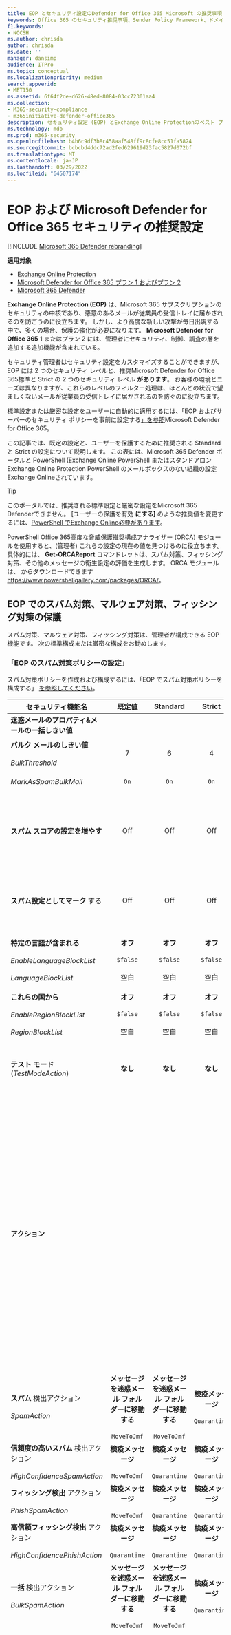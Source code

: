 ```yaml
---
title: EOP とセキュリティ設定のDefender for Office 365 Microsoft の推奨事項
keywords: Office 365 のセキュリティ推奨事項、Sender Policy Framework、ドメイン ベースのメッセージレポートと準拠、DomainKeys Identified Mail、手順、動作方法、セキュリティ ベースライン、EOP のベースライン、Defender for Office 365 のベースライン、Defender for Office 365 のセットアップ、EOP のセットアップ、構成Defender for Office 365、EOP、セキュリティ構成を構成する
f1.keywords:
- NOCSH
ms.author: chrisda
author: chrisda
ms.date: ''
manager: dansimp
audience: ITPro
ms.topic: conceptual
ms.localizationpriority: medium
search.appverid:
- MET150
ms.assetid: 6f64f2de-d626-48ed-8084-03cc72301aa4
ms.collection:
- M365-security-compliance
- m365initiative-defender-office365
description: セキュリティ設定 (EOP) とExchange Online Protectionのベスト プラクティスDefender for Office 365は何ですか? 標準保護に関する現在の推奨事項は何ですか? より厳密にしたい場合は、何を使用する必要がありますか? また、この機能も使用する場合、どのような追加Defender for Office 365。
ms.technology: mdo
ms.prod: m365-security
ms.openlocfilehash: b4b6c9df3b8c458aaf548ff9c8cfe8cc51fa5824
ms.sourcegitcommit: bcbcbd4ddc72ad2fed629619d23fac5827d072bf
ms.translationtype: MT
ms.contentlocale: ja-JP
ms.lasthandoff: 03/29/2022
ms.locfileid: "64507174"
---
```

# <a name="recommended-settings-for-eop-and-microsoft-defender-for-office-365-security"></a>EOP および Microsoft Defender for Office 365 セキュリティの推奨設定

[!INCLUDE [Microsoft 365 Defender rebranding](../includes/microsoft-defender-for-office.md)]

**適用対象**
- [Exchange Online Protection](exchange-online-protection-overview.md)
- [Microsoft Defender for Office 365 プラン 1 およびプラン 2](defender-for-office-365.md)
- [Microsoft 365 Defender](../defender/microsoft-365-defender.md)

**Exchange Online Protection (EOP)** は、Microsoft 365 サブスクリプションのセキュリティの中核であり、悪意のあるメールが従業員の受信トレイに届かされるのを防ごうのに役立ちます。 しかし、より高度な新しい攻撃が毎日出現する中で、多くの場合、保護の強化が必要になります。 **Microsoft Defender for Office 365** 1 またはプラン 2 には、管理者にセキュリティ、制御、調査の層を追加する追加機能が含まれている。

セキュリティ管理者はセキュリティ設定をカスタマイズすることができますが、EOP には 2 つのセキュリティ レベルと、推奨Microsoft Defender for Office 365標準と Strict の 2 つのセキュリティ レベル  **があります**。 お客様の環境とニーズは異なりますが、これらのレベルのフィルター処理は、ほとんどの状況で望ましくないメールが従業員の受信トレイに届かされるのを防ぐのに役立ちます。

標準設定または厳密な設定をユーザーに自動的に適用するには、「EOP およびサーバーのセキュリティ ポリシーを事前に設定する[」を参照](preset-security-policies.md)Microsoft Defender for Office 365。

この記事では、既定の設定と、ユーザーを保護するために推奨される Standard と Strict の設定について説明します。 この表には、Microsoft 365 Defender ポータルと PowerShell (Exchange Online PowerShell またはスタンドアロン Exchange Online Protection PowerShell のメールボックスのない組織の設定Exchange Onlineされています。

> [!TIP]
> このポータルでは、推奨される標準設定と厳密な設定をMicrosoft 365 Defenderできません。 [ユーザーの保護を有効 **にする]** のような推奨値を変更するには、[PowerShell でExchange Online必要があります](/powershell/exchange/connect-to-exchange-online-powershell)。
>
> PowerShell Office 365高度な脅威保護推奨構成アナライザー (ORCA) モジュールを使用すると、(管理者) これらの設定の現在の値を見つけるのに役立ちます。 具体的には、 **Get-ORCAReport** コマンドレットは、スパム対策、フィッシング対策、その他のメッセージの衛生設定の評価を生成します。 ORCA モジュールは、 からダウンロードできます <https://www.powershellgallery.com/packages/ORCA/>。

## <a name="anti-spam-anti-malware-and-anti-phishing-protection-in-eop"></a>EOP でのスパム対策、マルウェア対策、フィッシング対策の保護

スパム対策、マルウェア対策、フィッシング対策は、管理者が構成できる EOP 機能です。 次の標準構成または厳密な構成をお勧めします。

### <a name="eop-anti-spam-policy-settings"></a>「EOP のスパム対策ポリシーの設定」

スパム対策ポリシーを作成および構成するには、「EOP でスパム対策ポリシーを構成する」 [を参照してください](configure-your-spam-filter-policies.md)。

|セキュリティ機能名|既定値|Standard|Strict|Comment|
|---|:---:|:---:|:---:|---|
|**迷惑メールのプロパティ&メールの一括しきい値**|||||
|**バルク メールのしきい値** <br/><br/> _BulkThreshold_|7 |6 |4|詳細については、「 [EOP のバルク 苦情レベル (BCL)」を参照してください](bulk-complaint-level-values.md)。|
|_MarkAsSpamBulkMail_|`On`|`On`|`On`|この設定は PowerShell でのみ使用できます。|
|**スパム スコアの設定を増やす**|Off|Off|Off|これらの設定はすべて、高度なスパム フィルター (ASF) の一部です。 詳細については、この記事の「 [スパム対策ポリシーの ASF](#asf-settings-in-anti-spam-policies) 設定」セクションを参照してください。|
|**スパム設定としてマーク** する|Off|Off|Off|これらの設定の大部分は ASF の一部です。 詳細については、この記事の「 [スパム対策ポリシーの ASF](#asf-settings-in-anti-spam-policies) 設定」セクションを参照してください。|
|**特定の言語が含まれる** <br/><br/> _EnableLanguageBlockList_ <br/><br/> _LanguageBlockList_|**オフ** <br/><br/> `$false` <br/><br/> 空白|**オフ** <br/><br/> `$false` <br/><br/> 空白|**オフ** <br/><br/> `$false` <br/><br/> 空白|この設定に関する具体的な推奨事項はありません。 ビジネス ニーズに基づいて、特定の言語でメッセージをブロックできます。|
|**これらの国から** <br/><br/> _EnableRegionBlockList_ <br/><br/> _RegionBlockList_|**オフ** <br/><br/> `$false` <br/><br/> 空白|**オフ** <br/><br/> `$false` <br/><br/> 空白|**オフ** <br/><br/> `$false` <br/><br/> 空白|この設定に関する具体的な推奨事項はありません。 ビジネス ニーズに基づいて、特定の国からのメッセージをブロックできます。|
|**テスト モード** (_TestModeAction_)|**なし**|**なし**|**なし**|この設定は ASF の一部です。 詳細については、この記事の「 [スパム対策ポリシーの ASF](#asf-settings-in-anti-spam-policies) 設定」セクションを参照してください。|
|**アクション**||||[検疫メッセージ] **を選択した場合** は、[ **検疫ポリシーの選択] ボックス** を使用できます。 検疫ポリシーは、検疫されたメッセージに対してユーザーが実行できる操作を定義します。 <br/><br/> 新しいスパム対策ポリシーを作成する場合、空白の値は、既定の検疫ポリシーを使用して、その特定の評決によって検疫されたメッセージの履歴機能を定義します (AdminOnlyAccessPolicy for High **confidence** フィッシング;それ以外の場合は DefaultFullAccessPolicy)。 <br/><br/> 管理者は、ユーザーに対して制限の厳しい機能または制限の少ない機能を定義するカスタム検疫ポリシーを作成して選択できます。 詳細については、「[検疫ポリシー](quarantine-policies.md)」を参照してください。|
|**スパム** 検出アクション <br/><br/> _SpamAction_|**メッセージを迷惑メール フォルダーに移動する** <br/><br/> `MoveToJmf`|**メッセージを迷惑メール フォルダーに移動する** <br/><br/> `MoveToJmf`|**検疫メッセージ** <br/><br/> `Quarantine`||
|**信頼度の高いスパム** 検出アクション <br/><br/> _HighConfidenceSpamAction_|**検疫メッセージ** <br/><br/> `MoveToJmf`|**検疫メッセージ** <br/><br/> `Quarantine`|**検疫メッセージ** <br/><br/> `Quarantine`||
|**フィッシング検出** アクション <br/><br/> _PhishSpamAction_|**検疫メッセージ** <br/><br/> `MoveToJmf`|**検疫メッセージ** <br/><br/> `Quarantine`|**検疫メッセージ** <br/><br/> `Quarantine`||
|**高信頼フィッシング検出** アクション <br/><br/> _HighConfidencePhishAction_|**検疫メッセージ** <br/><br/> `Quarantine`|**検疫メッセージ** <br/><br/> `Quarantine`|**検疫メッセージ** <br/><br/> `Quarantine`||
|**一括** 検出アクション <br/><br/> _BulkSpamAction_|**メッセージを迷惑メール フォルダーに移動する** <br/><br/> `MoveToJmf`|**メッセージを迷惑メール フォルダーに移動する** <br/><br/> `MoveToJmf`|**検疫メッセージ** <br/><br/> `Quarantine`||
|**この数日間、検疫にスパムを保持する** <br/><br/> _QuarantineRetentionPeriod_|15 日間<sup>\*</sup>|30 日間|30 日間|<sup>\*</sup> 既定値は、既定のスパム対策ポリシーでは 15 日間、PowerShell で作成する新しいスパム対策ポリシーでは 15 日間です。 Microsoft 365Defender ポータルで作成する新しいスパム対策ポリシーの規定値は30日です。 <br/><br/> この値は、フィッシング対策ポリシーによって検疫されるメッセージにも影響します。 詳細については、「 [EOP の検疫済み電子メール メッセージ」を参照してください](quarantine-email-messages.md)。|
|**スパムの安全に関するヒントを有効にする** <br/><br/> _InlineSafetyTipsEnabled_|選択済み <br/><br/> `$true`|選択済み <br/><br/> `$true`|選択済み <br/><br/> `$true`||
|フィッシング メッセージに対してゼロ時間自動削除 (ZAP) を有効にする <br/><br/> _PhishZapEnabled_|選択済み <br/><br/> `$true`|選択済み <br/><br/> `$true`|選択済み <br/><br/> `$true`||
|スパム メッセージの ZAP を有効にする <br/><br/> _SpamZapEnabled_|選択済み <br/><br/> `$true`|選択済み <br/><br/> `$true`|選択済み <br/><br/> `$true`||
|**[ブロック&を許可する]**|||||
|許可されている送信者 <br/><br/> _AllowedSenders_|なし|なし|なし||
|許可されている送信者ドメイン <br/><br/> _AllowedSenderDomains_|なし|なし|なし|許可された送信者リストにドメインを追加すると、非常に悪い考えです。 攻撃者は、それ以外の場合はフィルター処理される電子メールを送信できます。 <br/><br/> スプー [フィン](learn-about-spoof-intelligence.md) グ インテリジェンスインサイトとテナント許可 [/](tenant-allow-block-list.md) ブロックリストを使用して、組織の電子メール ドメイン内の送信者の電子メール アドレスをスプーフィングしているすべての送信者、または外部ドメインの送信者の電子メール アドレスをスプーフィングしているすべての送信者を確認します。|
|受信拒否の送信者 <br/><br/> _BlockedSenders_|なし|なし|なし||
|受信拒否ドメイン <br/><br/> _BlockedSenderDomains_|なし|なし|なし||

#### <a name="asf-settings-in-anti-spam-policies"></a>スパム対策ポリシーの ASF 設定

このセクションの表では、スパム対策ポリシーで使用できる高度なスパム フィルター (ASF) 設定について説明します。 これらの設定はすべて、標準 **レベルと厳密** レベル **の両方** で **Off** です。 ASF 設定の詳細については、「EOP の高度なスパム [フィルター (ASF) 設定」を参照してください](advanced-spam-filtering-asf-options.md)。

|セキュリティ機能名|Comment|
|---|---|
|**リモート サイトへのイメージ リンク** (_IncreaseScoreWithImageLinks_)||
|**URL の数値 IP アドレス** (_IncreaseScoreWithNumericIps_)||
|**他のポートへの URL リダイレクト** (_IncreaseScoreWithRedirectToOtherPort_)||
|**.biz または .info Web** サイトへのリンク (_IncreaseScoreWithBizOrInfoUrls_)||
|**空のメッセージ** (_MarkAsSpamEmptyMessages_)||
|**HTML にタグを埋** め込む (_MarkAsSpamEmbedTagsInHtml_)||
|**HTML の JavaScript または VBScript** (_MarkAsSpamJavaScriptInHtml_)||
|**HTML のフォーム タグ** (_MarkAsSpamFormTagsInHtml_)||
|**HTML のフレームタグまたは iframe タグ** (_MarkAsSpamFramesInHtml_)||
|**HTML の Web バグ** (_MarkAsSpamWebBugsInHtml_)||
|**HTML のオブジェクト タグ** (_MarkAsSpamObjectTagsInHtml_)||
|**機密性の高** い単語 (_MarkAsSpamSensitiveWordList_)||
|**SPF レコード: ハードフェール** (_MarkAsSpamSpfRecordHardFail_)||
|**送信者 ID フィルターのハード失敗** (_MarkAsSpamFromAddressAuthFail_)||
|**Backscatter** (_MarkAsSpamNdrBackscatter_)||
|**テスト モード** (_TestModeAction_)|アクションとしてテストをサポートする  ASF 設定の場合は、テスト モード アクションを **[** なし]、既定 **の X-Header** テキストの追加、**または BCC** メッセージの送信 (`None``AddXHeader`、または) に構成できます`BccMessage`。 詳細については、「 [ASF 設定を有効、無効、またはテストする」を参照してください](advanced-spam-filtering-asf-options.md#enable-disable-or-test-asf-settings)。|

#### <a name="eop-outbound-spam-policy-settings"></a>EOP 送信スパム ポリシー設定

送信スパム ポリシーを作成および構成するには、「EOP で送信スパム フィルターを構成する [」を参照してください](configure-the-outbound-spam-policy.md)。

サービスの既定の送信制限の詳細については、「送信制限 [」を参照してください](/office365/servicedescriptions/exchange-online-service-description/exchange-online-limits#sending-limits-1)。

> [!NOTE]
> 送信スパム ポリシーは、Standard または Strict の事前設定されたセキュリティ ポリシーの一部ではありません。 Standard **と** **Strict の値は**、既定の送信スパム ポリシーまたは作成したカスタム ポリシーで推奨される値を示します。

|セキュリティ機能名|既定値|Standard|Strict|Comment|
|---|:---:|:---:|:---:|---|
|**外部メッセージの制限を設定する** <br/><br/> _RecipientLimitExternalPerHour_|0|500|400|既定値 0 は、サービスの既定値を使用します。|
|**内部メッセージの制限を設定する** <br/><br/> _RecipientLimitInternalPerHour_|0|1000|800|既定値 0 は、サービスの既定値を使用します。|
|**1 日のメッセージ制限を設定する** <br/><br/> _RecipientLimitPerDay_|0|1000|800|既定値 0 は、サービスの既定値を使用します。|
|**メッセージの制限に達したユーザーに対する制限** <br/><br/> _ActionWhenThresholdReached_|**メールの送信を次の日までユーザーに制限する** <br/><br/> `BlockUserForToday`|**ユーザーによるメールの送信を制限する** <br/><br/> `BlockUser`|**ユーザーによるメールの送信を制限する** <br/><br/> `BlockUser`||
|**自動転送ルール** <br/><br/> _AutoForwardingMode_|**自動 - システム制御** <br/><br/> `Automatic`|**自動 - システム制御** <br/><br/> `Automatic`|**自動 - システム制御** <br/><br/> `Automatic`|
|**これらの制限を超える送信メッセージのコピーをこれらのユーザーとグループに送信する** <br/><br/> _BccSuspiciousOutboundMail_ <br/><br/> _BccSuspiciousOutboundAdditionalRecipients_|未選択 <br/><br/> `$false` <br/><br/> 空白|未選択 <br/><br/> `$false` <br/><br/> 空白|未選択 <br/><br/> `$false` <br/><br/> 空白|この設定に関する具体的な推奨事項はありません。 <br/><br/> この設定は、既定の送信スパム ポリシーでのみ機能します。 作成したカスタム送信スパム ポリシーでは機能しません。|
|**送信スパムの送信によって送信者がブロックされた場合、これらのユーザーとグループに通知する** <br/><br/> _NotifyOutboundSpam_ <br/><br/> _NotifyOutboundSpamRecipients_|未選択 <br/><br/> `$false` <br/><br/> 空白|未選択 <br/><br/> `$false` <br/><br/> 空白|未選択 <br/><br/> `$false` <br/><br/> 空白|ポリシー [の制限](../../compliance/alert-policies.md)を超えてユーザーがブロックされた場合、ユーザーが電子メールの送信を制限された既定のアラート ポリシーは、**TenantAdmins (Global admins**) グループのメンバーに既に電子メール通知を送信します。 **送信スパム ポリシーでこの** 設定ではなく、アラート ポリシーを使用して管理者や他のユーザーに通知することを強く推奨します。 手順については、「制限付き [ユーザーのアラート設定を確認する」を参照してください](removing-user-from-restricted-users-portal-after-spam.md#verify-the-alert-settings-for-restricted-users)。|

### <a name="eop-anti-malware-policy-settings"></a>EOP マルウェア対策ポリシー設定

マルウェア対策ポリシーを作成および構成するには、「 [EOP でマルウェア対策ポリシーを構成する」を参照してください](configure-anti-malware-policies.md)。

|セキュリティ機能名|既定値|Standard|Strict|Comment|
|---|:---:|:---:|:---:|---|
|**保護設定**|||||
|**共通の添付ファイル フィルターを有効にする** <br/><br/> _EnableFileFilter_|未選択 <br/><br/> `$false`|選択済み <br/><br/> `$true`|選択済み <br/><br/> `$true`|この設定は、添付ファイルの内容に関係なく、ファイルの種類に基づいて実行可能な添付ファイルを含むメッセージを検疫します。|
|**マルウェアに対して 0 時間自動削除を有効にする** <br/><br/> _ZapEnabled_|選択済み <br/><br/> `$true`|選択済み <br/><br/> `$true`|選択済み <br/><br/> `$true`||
|**検疫ポリシー**|AdminOnlyAccessPolicy|AdminOnlyAccessPolicy|AdminOnlyAccessPolicy|新しいマルウェア対策ポリシーを作成する場合、空白の値は、既定の検疫ポリシーを使用して、マルウェアとして検疫されたメッセージの履歴機能を定義します (AdminOnlyAccessPolicy)。 <br/><br/> 管理者は、ユーザーに対してより多くの機能を定義するカスタム検疫ポリシーを作成および選択できます。 詳細については、「[検疫ポリシー](quarantine-policies.md)」を参照してください。|
|**受信者の通知**|||||
|**メッセージがマルウェアとして検疫された場合に受信者に通知する** <br/><br/> _操作_|未選択 <br/><br/> _DeleteMessage_|未選択 <br/><br/> _DeleteMessage_|未選択 <br/><br/> _DeleteMessage_|電子メールの添付ファイルでマルウェアが検出された場合、メッセージは検疫され、管理者だけが解放できます。|
|**送信者の通知**|||||
|**メッセージがマルウェアとして検疫された場合に内部送信者に通知する** <br/><br/> _EnableInternalSenderNotifications_|未選択 <br/><br/> `$false`|未選択 <br/><br/> `$false`|未選択 <br/><br/> `$false`||
|**メッセージがマルウェアとして検疫された場合に外部送信者に通知する** <br/><br/> _EnableExternalSenderNotifications_|未選択 <br/><br/> `$false`|未選択 <br/><br/> `$false`|未選択 <br/><br/> `$false`||
|**管理者の通知**|||||
|**内部送信者からの配信不能メッセージについて管理者に通知する** <br/><br/> _EnableInternalSenderAdminNotifications_ <br/><br/> _InternalSenderAdminAddress_|未選択 <br/><br/> `$false`|未選択 <br/><br/> `$false`|未選択 <br/><br/> `$false`|この設定に関する具体的な推奨事項はありません。|
|**外部送信者からの配信不能メッセージについて管理者に通知する** <br/><br/> _EnableExternalSenderAdminNotifications_ <br/><br/> _ExternalSenderAdminAddress_|未選択 <br/><br/> `$false`|未選択 <br/><br/> `$false`|未選択 <br/><br/> `$false`|この設定に関する具体的な推奨事項はありません。|
|**通知のカスタマイズ**||||これらの設定に関する具体的な推奨事項はありません。|
|**カスタマイズされた通知テキストを使用する** <br/><br/> _CustomNotifications_|未選択 <br/><br/> `$false`|未選択 <br/><br/> `$false`|未選択 <br/><br/> `$false`||
|**From name** <br/><br/> _CustomFromName_|空白 <br/><br/> `$null`|空白 <br/><br/> `$null`|空白 <br/><br/> `$null`||
|**差出人アドレス** <br/><br/> _CustomFromAddress_|空白 <br/><br/> `$null`|空白 <br/><br/> `$null`|空白 <br/><br/> `$null`||
|**内部送信者からのメッセージの通知をカスタマイズする**||||これらの設定は、メッセージがマルウェアとして検疫された場合に内部送信者に通知するか、内部送信者からの未配信メッセージについて管理者に通知するが選択されている場合にのみ使用されます。|
|**件名** <br/><br/> _CustomInternalSubject_|空白 <br/><br/> `$null`|空白 <br/><br/> `$null`|空白 <br/><br/> `$null`||
|**メッセージ** <br/><br/> _CustomInternalBody_|空白 <br/><br/> `$null`|空白 <br/><br/> `$null`|空白 <br/><br/> `$null`||
|**外部送信者からのメッセージの通知をカスタマイズする**||||これらの設定は、メッセージがマルウェアとして検疫された場合に外部送信者に通知するか、外部送信者からの配信不能メッセージについて管理者に通知するが選択されている場合にのみ使用されます。|
|**[件名]** <br/><br/> _CustomExternalSubject_|空白 <br/><br/> `$null`|空白 <br/><br/> `$null`|空白 <br/><br/> `$null`||
|**メッセージ** <br/><br/> _CustomExternalBody_|空白 <br/><br/> `$null`|空白 <br/><br/> `$null`|空白 <br/><br/> `$null`||

### <a name="eop-anti-phishing-policy-settings"></a>EOP フィッシング対策ポリシー設定

これらの設定の詳細については、「スプーフィング設定 [」を参照してください](set-up-anti-phishing-policies.md#spoof-settings)。 これらの設定を構成するには、「 [EOP でフィッシング対策ポリシーを構成する」を参照してください](configure-anti-phishing-policies-eop.md)。

|セキュリティ機能名|既定値|Standard|Strict|Comment|
|---|:---:|:---:|:---:|---|
|**フィッシングのしきい値&保護**|||||
|**スプーフィング インテリジェンスを有効にする** <br/><br/> _EnableSpoofIntelligence_|選択済み <br/><br/> `$true`|選択済み <br/><br/> `$true`|選択済み <br/><br/> `$true`||
|**アクション**|||||
|**メッセージがスプーフィングとして検出された場合** <br/><br/> _AuthenticationFailAction_|**受信者の迷惑メール フォルダーにメッセージを移動する** <br/><br/> `MoveToJmf`|**受信者の迷惑メール フォルダーにメッセージを移動する** <br/><br/> `MoveToJmf`|**メッセージを検疫する** <br/><br/> `Quarantine`|この設定は、スプーフィング インテリジェンスの分析情報に示すように自動的にブロック[](learn-about-spoof-intelligence.md)されたスプーフィングされた送信者、またはテナント許可/ブロック一覧で手動でブロックされた送信者に[適用されます](tenant-allow-block-list.md)。 <br/><br/> [メッセージの **検疫] を** 選択すると、[検疫ポリシーの適用] ボックスを使用して、スプーフィングとして検疫されたメッセージに対してユーザーが実行できる操作を定義する検疫ポリシーを選択できます。 新しいフィッシング対策ポリシーを作成すると、空白の値を指定すると、スプーフィングとして検疫されたメッセージの履歴機能を定義するために既定の検疫ポリシーが使用されます (DefaultFullAccessPolicy)。 <br/><br/> 管理者は、ユーザーに対して制限の厳しい機能または制限の少ない機能を定義するカスタム検疫ポリシーを作成して選択できます。 詳細については、「[検疫ポリシー](quarantine-policies.md)」を参照してください。|
|**最初の連絡先を表示安全性のヒント** <br/><br/> _EnableFirstContactSafetyTips_|未選択 <br/><br/> `$false`|未選択 <br/><br/> `$false`|未選択 <br/><br/> `$false`|詳細については、「First [contact 安全性のヒント」を参照してください](set-up-anti-phishing-policies.md#first-contact-safety-tip)。|
|**スプーフィング用の認証されていない送信者の表示 (?)** <br/><br/> _EnableUnauthenticatedSender_|選択済み <br/><br/> `$true`|選択済み <br/><br/> `$true`|選択済み <br/><br/> `$true`|未確認のスプーフィングされた送信者に対して、Outlookに疑問符 (?) を追加します。 詳細については、「認証されていない送信者 [」を参照してください](set-up-anti-phishing-policies.md#unauthenticated-sender)。|
|**"via" タグを表示する** <br/><br/> _EnableViaTag_|選択済み <br/><br/> `$true`|選択済み <br/><br/> `$true`|選択済み <br/><br/> `$true`|DKIM 署名または MAIL FROM アドレスのドメインと異なる場合は、from アドレスに via タグ (chris@contoso.com 経由で fabrikam.com) を **追加** します。 <br/><br/> 詳細については、「認証されていない送信者 [」を参照してください](set-up-anti-phishing-policies.md#unauthenticated-sender)。|

## <a name="microsoft-defender-for-office-365-security"></a>Microsoft Defender for Office 365セキュリティ

追加のセキュリティ上の利点には、サブスクリプションMicrosoft Defender for Office 365があります。 最新のニュースと情報については、「新機能[」](whats-new-in-defender-for-office-365.md)を参照Defender for Office 365。

> [!IMPORTANT]
>
> - すべての受信者にスプーフィング保護とメールボックス インテリジェンスMicrosoft Defender for Office 365既定[](set-up-anti-phishing-policies.md#spoof-settings)のフィッシング対策ポリシーが提供されます。 ただし、既定のポリシーでは、[他の](#impersonation-settings-in-anti-phishing-policies-in-microsoft-defender-for-office-365)利用可能[](#advanced-settings-in-anti-phishing-policies-in-microsoft-defender-for-office-365)な偽装保護機能と高度な設定が構成または有効になっていません。 すべての保護機能を有効にするには、既定のフィッシング対策ポリシーを変更するか、追加のフィッシング対策ポリシーを作成します。
>
> - 既定の セーフ 添付ファイル ポリシーまたは セーフ リンク ポリシーは使用できませんが、組み込みの保護プリセット セキュリティ ポリシーは、セーフ 添付ファイル保護と セーフ リンク保護をすべての受信者 (カスタム セーフ 添付ファイル ポリシーまたは セーフ リンク ポリシーで定義されていないユーザー) に提供します。 詳細については、「EOP および EOP のセキュリティ ポリシーを事前に設定[する」を参照Microsoft Defender for Office 365](preset-security-policies.md)。
>
> - [セーフ SharePoint、](mdo-for-spo-odb-and-teams.md)OneDrive、Microsoft Teams [セーフ](safe-docs.md) ドキュメント保護の添付ファイルは、セーフ リンク ポリシーに依存します。

サブスクリプションに Microsoft Defender for Office 365が含まれる場合、またはアドオンとして Defender for Office 365を購入した場合は、次の Standard 構成または Strict 構成を設定します。

### <a name="anti-phishing-policy-settings-in-microsoft-defender-for-office-365"></a>フィッシング対策ポリシーの設定 (Microsoft Defender for Office 365

EOP のお客様は、前述のように基本的なフィッシング対策を受け取りますが、Defender for Office 365 には、攻撃の防止、検出、修復に役立つ機能と制御が含まれています。 これらのポリシーを作成および構成するには、「[フィッシング](configure-mdo-anti-phishing-policies.md)対策ポリシーを構成する」を参照Defender for Office 365。

#### <a name="advanced-settings-in-anti-phishing-policies-in-microsoft-defender-for-office-365"></a>アプリ内のフィッシング対策ポリシーの詳細設定Microsoft Defender for Office 365

この設定の詳細については、「フィッシング対策ポリシーの高度なフィッシングしきい値」を参照[Microsoft Defender for Office 365。](set-up-anti-phishing-policies.md#advanced-phishing-thresholds-in-anti-phishing-policies-in-microsoft-defender-for-office-365) この設定を構成するには、「[フィッシング](configure-mdo-anti-phishing-policies.md)対策ポリシーを構成する」を参照Defender for Office 365。

|セキュリティ機能名|既定値|Standard|Strict|Comment|
|---|:---:|:---:|:---:|---|
|**フィッシングメールのしきい値** <br/><br/> _PhishThresholdLevel_|**1 - Standard** <br/><br/> `1`|**2 - アグレッシブ** <br/><br/> `2`|**3 - より積極的** <br/><br/> `3`||

#### <a name="impersonation-settings-in-anti-phishing-policies-in-microsoft-defender-for-office-365"></a>アプリ内のフィッシング対策ポリシーの偽装設定Microsoft Defender for Office 365

これらの設定の詳細については、「アプリのフィッシング対策ポリシーの偽装[設定」を参照](set-up-anti-phishing-policies.md#impersonation-settings-in-anti-phishing-policies-in-microsoft-defender-for-office-365)Microsoft Defender for Office 365。 これらの設定を構成するには、「[フィッシング](configure-mdo-anti-phishing-policies.md)対策ポリシーを構成する」を参照Defender for Office 365。

|セキュリティ機能名|既定値|Standard|Strict|Comment|
|---|:---:|:---:|:---:|---|
|**フィッシングのしきい値&保護**|||||
|**ユーザーによる保護の有効化** (偽装ユーザー保護) <br/><br/> _EnableTargetedUserProtection_ <br/><br/> _TargetedUsersToProtect_|未選択 <br/><br/> `$false` <br/><br/> none|選択済み <br/><br/> `$true` <br/><br/> \<list of users\>|選択済み <br/><br/> `$true` <br/><br/> \<list of users\>|主要な役割にユーザー (メッセージ送信者) を追加することをお勧めします。 内部的には、保護された送信者は、CEO、CFO、その他の上級リーダーである可能性があります。 外部的には、保護された送信者には、評議会のメンバーまたは取締役会が含まれる可能性があります。 <br/><br/> 事前設定されたセキュリティ ポリシーでは、保護するユーザーを指定できます。 事前設定されたセキュリティ ポリシーを無効にし、カスタムのフィッシング対策ポリシーを使用して、推奨される主要な役割にユーザーを追加する必要があります。|
|**ドメインの保護を有効にする** (偽装されたドメイン保護)|未選択|選択済み|選択済み||
|**所有するドメインを含める** <br/><br/> _EnableOrganizationDomainsProtection_|Off <br/><br/> `$false`|選択済み <br/><br/> `$true`|選択済み <br/><br/> `$true`||
|**カスタム ドメインを含める** <br/><br/> _EnableTargetedDomainsProtection_ <br/><br/> _TargetedDomainsToProtect_|Off <br/><br/> `$false` <br/><br/> none|選択済み <br/><br/> `$true` <br/><br/> \<list of domains\>|選択済み <br/><br/> `$true` <br/><br/> \<list of domains\>|所有しているのではなく、頻繁に操作するドメイン (送信者ドメイン) を追加することをお勧めします。 <br/><br/> 事前設定されたセキュリティ ポリシーでは、保護する custm ドメインを指定できない。 事前設定されたセキュリティ ポリシーを無効にし、カスタムフィッシング対策ポリシーを使用してカスタム ドメインを追加して、推奨される保護を行う必要があります。|
|**信頼できる送信者とドメインの追加** <br/><br/> _ExcludedSenders_ <br/><br/> _ExcludedDomains_|なし|なし|なし|組織によっては、偽装の試行として誤って識別される送信者またはドメインを追加することをお勧めします。|
|**メールボックス インテリジェンスを有効にする** <br/><br/> _EnableMailboxIntelligence_|選択済み <br/><br/> `$true`|選択済み <br/><br/> `$true`|選択済み <br/><br/> `$true`||
|**偽装保護のインテリジェンスを有効にする** <br/><br/> _EnableMailboxIntelligenceProtection_|Off <br/><br/> `$false`|選択済み <br/><br/> `$true`|選択済み <br/><br/> `$true`|この設定では、メールボックス インテリジェンスによる偽装検出に対して指定されたアクションを使用できます。|
|**アクション**||||[メッセージの **検疫] を選択した場合は**、[ **検疫ポリシーの選択] ボックス** を使用できます。 検疫ポリシーは、検疫されたメッセージに対してユーザーが実行できる操作を定義します。 <br/><br/> 新しいフィッシング対策ポリシーを作成する場合、空白の値は、既定の検疫ポリシーを使用して、その評決によって検疫されたメッセージの履歴機能を定義します (すべての偽装検出の種類に対する DefaultFullAccessPolicy)。 <br/><br/> 管理者は、ユーザーの制限が少ない、または制限の厳しい機能を定義するカスタム検疫ポリシーを作成して選択できます。 詳細については、「[検疫ポリシー](quarantine-policies.md)」を参照してください。|
|**偽装ユーザーとしてメッセージが検出された場合** <br/><br/> _TargetedUserProtectionAction_|**アクションを適用しない** <br/><br/> `NoAction`|**メッセージを検疫する** <br/><br/> `Quarantine`|**メッセージを検疫する** <br/><br/> `Quarantine`|事前に設定されたセキュリティ ポリシーでは、保護するユーザーを指定できないので、この設定は、事前設定されたセキュリティ ポリシーでは効果的に何も行いません。|
|**偽装ドメインとしてメッセージが検出された場合** <br/><br/> _TargetedDomainProtectionAction_|**アクションを適用しない** <br/><br/> `NoAction`|**メッセージを検疫する** <br/><br/> `Quarantine`|**メッセージを検疫する** <br/><br/> `Quarantine`|事前に設定されたセキュリティ ポリシーでは、保護するカスタム ドメインを指定できないので、この設定はユーザーが所有するドメインにのみ影響し、カスタム ドメインには影響を与えないので注意してください。|
|**メールボックス インテリジェンスがユーザーを検出して偽装した場合** <br/><br/> _MailboxIntelligenceProtectionAction_|**アクションを適用しない** <br/><br/> `NoAction`|**受信者の迷惑メール フォルダーにメッセージを移動する** <br/><br/> `MoveToJmf`|**メッセージを検疫する** <br/><br/> `Quarantine`||
|**ユーザーの偽装を表示安全性のヒント** <br/><br/> _EnableSimilarUsersSafetyTips_|Off <br/><br/> `$false`|選択済み <br/><br/> `$true`|選択済み <br/><br/> `$true`||
|**ドメイン偽装の表示安全性のヒント** <br/><br/> _EnableSimilarDomainsSafetyTips_|Off <br/><br/> `$false`|選択済み <br/><br/> `$true`|選択済み <br/><br/> `$true`||
|**ユーザー偽装の異常な文字を表示安全性のヒント** <br/><br/> _EnableUnusualCharactersSafetyTips_|Off <br/><br/> `$false`|選択済み <br/><br/> `$true`|選択済み <br/><br/> `$true`||

#### <a name="eop-anti-phishing-policy-settings-in-microsoft-defender-for-office-365"></a>EOP フィッシング対策ポリシーの設定 (Microsoft Defender for Office 365

これらは、EOP のスパム対策ポリシー設定で使用できるのと同 [じ設定です](#eop-anti-spam-policy-settings)。

スプーフィング設定は相互関連ですが、[最初の連絡先を表示する] **安全性のヒントスプー** フィング設定に依存はありません。

|セキュリティ機能名|既定値|Standard|Strict|Comment|
|---|:---:|:---:|:---:|---|
|**フィッシングのしきい値&保護**|||||
|**スプーフィング インテリジェンスを有効にする** <br/><br/> _EnableSpoofIntelligence_|選択済み <br/><br/> `$true`|選択済み <br/><br/> `$true`|選択済み <br/><br/> `$true`||
|**アクション**|||||
|**メッセージがスプーフィングとして検出された場合** <br/><br/> _AuthenticationFailAction_|**受信者の迷惑メール フォルダーにメッセージを移動する** <br/><br/> `MoveToJmf`|**受信者の迷惑メール フォルダーにメッセージを移動する** <br/><br/> `MoveToJmf`|**メッセージを検疫する** <br/><br/> `Quarantine`|この設定は、スプーフィング インテリジェンスの分析情報に示すように自動的にブロック[](learn-about-spoof-intelligence.md)されたスプーフィングされた送信者、またはテナント許可/ブロック一覧で手動でブロックされた送信者に[適用されます](tenant-allow-block-list.md)。 <br/><br/> [メッセージの **検疫] を** 選択すると、[検疫ポリシーの適用] ボックスを使用して、検疫メッセージに対してユーザーが実行できる操作を定義する検疫ポリシーを選択できます。 新しいフィッシング対策ポリシーを作成すると、空白の値は、既定の検疫ポリシーを使用して、スプーフィング検疫されたメッセージの履歴機能を定義します (DefaultFullAccessPolicy)。 <br/><br/> 管理者は、検疫でこれらのメッセージに対して受信者が実行できる操作を定義するカスタム検疫ポリシーを作成して選択できます。 詳細については、「[検疫ポリシー](quarantine-policies.md)」を参照してください。|
|**最初の連絡先を表示安全性のヒント** <br/><br/> _EnableFirstContactSafetyTips_|未選択 <br/><br/> `$false`|選択済み <br/><br/> `$true`|選択済み <br/><br/> `$true`|詳細については、「First [contact 安全性のヒント」を参照してください](set-up-anti-phishing-policies.md#first-contact-safety-tip)。|
|**スプーフィング用の認証されていない送信者の表示 (?)** <br/><br/> _EnableUnauthenticatedSender_|選択済み <br/><br/> `$true`|選択済み <br/><br/> `$true`|選択済み <br/><br/> `$true`|未確認のスプーフィングされた送信者に対して、Outlookに疑問符 (?) を追加します。 詳細については、「認証されていない送信者 [」を参照してください](set-up-anti-phishing-policies.md#unauthenticated-sender)。|
|**"via" タグを表示する** <br/><br/> _EnableViaTag_|選択済み <br/><br/> `$true`|選択済み <br/><br/> `$true`|選択済み <br/><br/> `$true`|DKIM 署名または MAIL FROM アドレスのドメインと異なる場合は、from アドレスに via タグ (chris@contoso.com 経由で fabrikam.com) を **追加** します。 <br/><br/> 詳細については、「認証されていない送信者 [」を参照してください](set-up-anti-phishing-policies.md#unauthenticated-sender)。|

### <a name="safe-attachments-settings"></a>セーフ添付ファイルの設定

セーフ Microsoft Defender for Office 365の添付ファイルには、セーフ 添付ファイル ポリシーとの関係を持つグローバル設定と、セーフ リンク ポリシーごとに固有の設定が含まれます。 詳細については、「添付ファイル[のセーフ」を参照Defender for Office 365](safe-attachments.md)。

既定の セーフ 添付ファイル ポリシーは使用できませんが、組み込みの保護プリセット セキュリティ ポリシーは、すべての受信者 (カスタム セーフ 添付ファイル ポリシーで定義されていないユーザー) に セーフ 添付ファイル保護を提供します。 詳細については、「EOP および EOP のセキュリティ ポリシーを事前に設定[する」を参照Microsoft Defender for Office 365](preset-security-policies.md)。

#### <a name="global-settings-for-safe-attachments"></a>添付ファイルのセーフ設定

> [!NOTE]
> 添付ファイルのセーフ設定は、組み込みの保護プリセット  セキュリティ ポリシーによって設定されますが、**Standard** または **Strict** の事前設定されたセキュリティ ポリシーでは設定されません。 いずれの方法でも、管理者は、これらのグローバル セーフ添付ファイルの設定をいつでも変更できます。
>
> [ **既定]** 列には、組み込みの保護プリセット セキュリティ ポリシーが存在する前 **の値が** 表示されます。 [**組み込みの保護]** 列には、組み込み保護の事前設定されたセキュリティ ポリシーによって設定された値が表示されます。これは、推奨される値です。

これらの設定を構成するには、「セーフ ドキュメントの セーフ [SharePoint](turn-on-mdo-for-spo-odb-and-teams.md)、OneDrive、Microsoft Teams、セーフ ドキュメントの添付ファイルを有効にする[Microsoft 365 E5。](safe-docs.md)

PowerShell では、これらの設定に [Set-AtpPolicyForO365](/powershell/module/exchange/set-atppolicyforo365) コマンドレットを使用します。

|セキュリティ機能名|既定値|組み込みの保護|Comment|
|---|:---:|:---:|---|
|**SharePoint、OneDrive、Microsoft Teams 用の Microsoft Defender for Office 365 を有効にする** <br/><br/> _EnableATPForSPOTeamsODB_|オフ <br/><br/> `$false`|オン <br/><br/> `$true`|ユーザーが悪意のあるファイルをダウンロードするのを防ぐには、「ユーザーが悪意のあるファイルをダウンロードSharePoint[オンライン PowerShell を使用する」を参照してください](turn-on-mdo-for-spo-odb-and-teams.md#step-2-recommended-use-sharepoint-online-powershell-to-prevent-users-from-downloading-malicious-files)。|
|**クライアントのセーフドキュメントを有効Officeする** <br/><br/> _EnableSafeDocs_|オフ <br/><br/> `$false`|オン <br/><br/> `$true`|この機能は、Defender for Office 365に含まれていないライセンス (たとえば、Microsoft 365 E5またはMicrosoft 365 E5 Security)。 詳細については、「ドキュメントのセーフ[」を参照Microsoft 365 E5](safe-docs.md)。|
|**[ドキュメントがファイルを悪意のあるファイルとしてセーフ場合でも、保護されたビューをクリックするユーザーを許可する** <br/><br/> _AllowSafeDocsOpen_|Off <br/><br/> `$false`|Off <br/><br/> `$false`|この設定は、ドキュメントのセーフです。|

#### <a name="safe-attachments-policy-settings"></a>セーフ添付ファイルポリシーの設定

これらの設定を構成するには、「セーフ の添付ファイル ポリシーを設定[する」を参照Defender for Office 365](set-up-safe-attachments-policies.md)。

PowerShell では、これらの設定に [New-SafeAttachmentPolicy](/powershell/module/exchange/new-safeattachmentpolicy) コマンドレットと [Set-SafeAttachmentPolicy](/powershell/module/exchange/set-safelinkspolicy) コマンドレットを使用します。

> [!NOTE]
> 前述したように、既定の添付ファイル ポリシーセーフはありませんが、セーフ 添付ファイル保護は、組み込みの保護事前設定セキュリティ ポリシーによってすべての受信者に[割り当てられます](preset-security-policies.md)。
>
> [**既定のユーザー設定]** 列は、作成した新しい添付ファイル セーフの既定値を参照します。 残りの列は、対応する事前設定されたセキュリティ ポリシーで構成されている値を (特に指定しない限り) 示します。

|セキュリティ機能名|既定のカスタム|組み込みの保護|Standard|Strict|Comment|
|---|:---:|:---:|:---:|:---:|---|
|**セーフ添付ファイル不明のマルウェア応答** <br/><br/> _有効にして__操作する_|**オフ** <br/><br/> `-Enable $false` と `-Action Block`|**Block** <br/><br/> `-Enable $true` と `-Action Block`|**Block** <br/><br/> `-Enable $true` と `-Action Block`|**Block** <br/><br/> `-Enable $true` と `-Action Block`|Enable パラメーター _を_ 指定$false Action パラメーター _の値は_ 関係ありません。|
|**検疫ポリシー** (_QuarantineTag_)|AdminOnlyAccessPolicy|AdminOnlyAccessPolicy|AdminOnlyAccessPolicy|AdminOnlyAccessPolicy|新しい セーフ 添付ファイル ポリシーを作成すると、空白の値は、既定の検疫ポリシーを使用して、セーフ 添付ファイル (AdminOnlyAccessPolicy) によって検疫されたメッセージの履歴機能を定義します。 <br/><br/> 管理者は、ユーザーに対してより多くの機能を定義するカスタム検疫ポリシーを作成および選択できます。 詳細については、「[検疫ポリシー](quarantine-policies.md)」を参照してください。|
|**検出された添付ファイルを含む添付ファイルのリダイレクト** : **リダイレクトを有効にする** <br/><br/> _リダイレクトする_ <br/><br/> _RedirectAddress_|選択されていないと、電子メール アドレスが指定されていません。 <br/><br/> `-Redirect $false` <br/><br/> _RedirectAddress が_ 空白 (`$null`)|選択されていないと、電子メール アドレスが指定されていません。 <br/><br/> `-Redirect $false` <br/><br/> _RedirectAddress が_ 空白 (`$null`)|電子メール アドレスを選択して指定します。 <br/><br/> `$true` <br/><br/> 電子メール アドレス|電子メール アドレスを選択して指定します。 <br/><br/> `$true` <br/><br/> 電子メール アドレス|メッセージをセキュリティ管理者にリダイレクトして確認します。 <br/><br/> **注**: この設定は、Standard、Strict、**または組** み込みの保護 **プリセット セキュリティ ポリシーでは** 構成されていません。 Standard **と** **Strict の値は**、**新しい添付** ファイル ポリシーでセーフ値を示します。|
|**スキャンが完了できないセーフ添付ファイル検出応答を適用する (タイムアウトまたはエラー)** <br/><br/> _ActionOnError_|選択済み <br/><br/> `$true`|選択済み <br/><br/> `$true`|選択済み <br/><br/> `$true`|選択済み <br/><br/> `$true`||

### <a name="safe-links-settings"></a>セーフリンクの設定

セーフ Defender for Office 365 のリンクには、アクティブな セーフ リンク ポリシーに含まれるすべてのユーザーに適用されるグローバル設定と、各 セーフ リンク ポリシーに固有の設定が含まれます。 詳細については、「セーフ[リンク」を参照Defender for Office 365](safe-links.md)。

既定の セーフ リンク ポリシーは使用されませんが、組み込みの保護プリセット セキュリティ ポリシーは、すべての受信者 (カスタム セーフ リンク ポリシーで定義されていないユーザー) に セーフ リンク保護を提供します。 詳細については、「EOP および EOP のセキュリティ ポリシーを事前に設定[する」を参照Microsoft Defender for Office 365](preset-security-policies.md)。

#### <a name="global-settings-for-safe-links"></a>リンクのグローバルセーフ設定

> [!NOTE]
> セーフ リンクのグローバル設定は、組み込みの保護事前設定セキュリティ ポリシーによって設定されますが、**Standard** または **Strict** の事前設定されたセキュリティ ポリシーでは設定されます。 いずれの方法でも、管理者は、これらのグローバル リンク セーフ設定をいつでも変更できます。
>
> [ **既定]** 列には、組み込みの保護プリセット セキュリティ ポリシーが存在する前 **の値が** 表示されます。 [**組み込みの保護]** 列には、組み込み保護の事前設定されたセキュリティ ポリシーによって設定された値が表示されます。これは、推奨される値です。

これらの設定を構成するには、「グループリンクのグローバル設定[を構成セーフ」をDefender for Office 365](configure-global-settings-for-safe-links.md)。

PowerShell では、これらの設定に [Set-AtpPolicyForO365](/powershell/module/exchange/set-atppolicyforo365) コマンドレットを使用します。

|セキュリティ機能名|既定値|組み込みの保護|Comment|
|---|:---:|:---:|---|
|**次の URL をブロックする** <br/><br/> _ExcludedUrls_|空白 <br/><br/> `$null`|空白 <br/><br/> `$null`|この設定に関する具体的な推奨事項はありません。 <br/><br/> 詳細については、「リンク」の「次の URL をブロックする[」をセーフしてください](safe-links.md#block-the-following-urls-list-for-safe-links)。
|**アプリセーフリンクをOffice 365する** <br/><br/> _EnableSafeLinksForO365Clients_|オン <br/><br/> `$true`|オン <br/><br/> `$true`|デスクトップセーフモバイル (iOS Office 365 Android) アプリでサポートされているリンクを使用します。 詳細については、「[Office 365 アプリ向けの安全なリンク設定](safe-links.md#safe-links-settings-for-office-365-apps)」を参照してください。|
|**ユーザーがアプリで保護されたリンクをクリックOffice 365しない** <br/><br/> _TrackClicks_|オン <br/><br/> `$false`|オフ <br/><br/> `$true`|この設定をオフにします (_TrackClicks_ `$true`をに設定) は、サポートされているアプリでユーザーのクリックOffice 365追跡します。|
|**ユーザーがアプリの元の URL をクリックOffice 365しない** <br/><br/> _AllowClickThrough_|オン <br/><br/> `$false`|オン <br/><br/> `$false`|この設定 (_AllowClickThrough_ `$false`をに設定) をオンにすると、サポートされているアプリの元の URL をクリックOffice 365します。|

#### <a name="safe-links-policy-settings"></a>セーフ リンク ポリシーの設定

これらの設定を構成するには、「セーフ[のリンク ポリシーを設定する」を参照Microsoft Defender for Office 365](set-up-safe-links-policies.md)。

PowerShell では、これらの設定に [New-SafeLinksPolicy](/powershell/module/exchange/new-safelinkspolicy) コマンドレットと [Set-SafeLinksPolicy](/powershell/module/exchange/set-safelinkspolicy) コマンドレットを使用します。

> [!NOTE]
> 前述したように、既定の セーフ リンク ポリシーは使用されませんが、セーフ リンク保護は組み込みの保護事前設定セキュリティ ポリシーによってすべての受信者に[割り当てられます](preset-security-policies.md)。
>
> [**既定のユーザー設定]** 列は、作成した新しいリンク セーフの既定値を参照します。 残りの列は、対応する事前設定されたセキュリティ ポリシーで構成されている値を (特に指定しない限り) 示します。

|セキュリティ機能名|既定のカスタム|組み込みの保護|Standard|Strict|Comment|
|---|:---:|:---:|:---:|:---:|---|
|**URL &保護の設定**||||||
|**メール内の潜在的に悪意のある URL に対するアクション**||||||
|**On: セーフリンクは、ユーザーがメール内のリンクをクリックすると、既知の悪意のあるリンクの一覧をチェックします。** <br/><br/> _EnableSafeLinksForEmail_|未選択 <br/><br/> `$false`|選択済み <br/><br/> `$true`|選択済み <br/><br/> `$true`|選択済み <br/><br/> `$true`||
|**[セーフ組織内で送信された電子メール メッセージへのリンクを適用する** <br/><br/> _EnableForInternalSenders_|未選択 <br/><br/> `$false`|選択済み <br/><br/> `$true`|選択済み <br/><br/> `$true`|選択済み <br/><br/> `$true`||
|**ファイルを指す疑わしいリンクやリンクに対してリアルタイムの URL スキャンを適用する** <br/><br/> _ScanUrls_|未選択 <br/><br/> `$false`|選択済み <br/><br/> `$true`|選択済み <br/><br/> `$true`|選択済み <br/><br/> `$true`||
|**メッセージを配信する前に URL のスキャンが完了するのを待ちます** <br/><br/> _DeliverMessageAfterScan_|未選択 <br/><br/> `$false`|選択済み <br/><br/> `$true`|選択済み <br/><br/> `$true`|選択済み <br/><br/> `$true`||
|**URL を書き換えない、リンク API のみを使用セーフチェックする** <br/><br/> _DisableURLRewrite_|未選択 <br/><br/> `$false`|選択済み <br/><br/> `$true`|未選択 <br/><br/> `$false`|未選択 <br/><br/> `$false`||
|**メールで次の URL を書き換えない** <br/><br/> _DoNotRewriteUrls_|未選択 <br/><br/> 空白|未選択 <br/><br/> 空白|未選択 <br/><br/> 空白|未選択 <br/><br/> 空白|この設定に関する具体的な推奨事項はありません。 詳細については、「リンク ポリシー」の「次の URL を書き換えない[セーフ参照してください](safe-links.md#do-not-rewrite-the-following-urls-lists-in-safe-links-policies)。|
|**悪意のある可能性のある URL に対するアクション (Microsoft Teams**||||||
|**On: セーフ リンクは、ユーザーがリンクをクリックすると、既知の悪意のあるリンクの一覧をMicrosoft Teams** <br/><br/> _EnableSafeLinksForTeams_|未選択 <br/><br/> `$false`|選択済み <br/><br/> `$true`|選択済み <br/><br/> `$true`|選択済み <br/><br/> `$true`||
|**[保護の設定] をクリックします。**||||||
|**ユーザーのクリック数を追跡する** <br/><br/> _TrackUserClicks_|選択済み <br/><br/> `$true`|選択済み <br/><br/> `$true`|選択済み <br/><br/> `$true`|選択済み <br/><br/> `$true`||
|**ユーザーに元の URL へのクリックを許可する** <br/><br/> _AllowClickThrough_|選択済み <br/><br/> `$true`|選択済み <br/><br/> `$true`|未選択 <br/><br/> `$false`|未選択 <br/><br/> `$false`|この設定 ( _AllowClickThrough_ `$false`をに設定) をオフにすると、元の URL へのクリックスルーが防止されます。|
|**通知ページと警告ページに組織のブランド化を表示する** <br/><br/> _EnableOrganizationBranding_|未選択 <br/><br/> `$false`|未選択 <br/><br/> `$false`|未選択 <br/><br/> `$false`|未選択 <br/><br/> `$false`|この設定に関する具体的な推奨事項はありません。 <br/><br/> この設定を有効にする前に、「組織のカスタム テーマをカスタマイズMicrosoft 365[](../../admin/setup/customize-your-organization-theme.md)、会社のロゴをアップロードする」の手順に従う必要があります。|
|**通知**||||||
|**ユーザーに通知する方法**|**既定の通知テキストを使用する**|**既定の通知テキストを使用する**|**既定の通知テキストを使用する**|**既定の通知テキストを使用する**|この設定に関する具体的な推奨事項はありません。 <br/><br/> [カスタム通知 **テキストを使用する** ] (_CustomNotificationText_) を選択して、使用するカスタマイズされた通知テキストを入力できます。 カスタム通知テキストをユーザーの **Microsoft 翻訳ツール** に翻訳するには、[自動ローカライズに使用する] (_UseTranslatedNotificationText_) を選択します。

## <a name="related-articles"></a>関連記事

- メール フロー ルール (トランスポート ルールとも呼Exchange) のベスト プラクティス **をお探しですか**? 「[メール フロー ルールを構成するためのベスト プラクティス」を参照Exchange Online](/exchange/security-and-compliance/mail-flow-rules/configuration-best-practices)。

- 管理者とユーザーは、誤検知 (良い電子メールが不良とマークされている) と誤検知 (悪いメールが許可されている) を分析のために Microsoft に提出できます。 詳細については、「[メッセージとファイルを Microsoft に報告する](report-junk-email-messages-to-microsoft.md)」を参照してください。

- EOP サービスをセットアップし、[EOP](/exchange/standalone-eop/set-up-your-eop-service) **サービスを** 構成する方法については、次の [Microsoft Defender for Office 365](defender-for-office-365.md)。 「脅威から保護する」の役[に](protect-against-threats.md)立つ指示を忘Office 365。

- **Windows** のセキュリティ基準については、GPO/オンプレミス オプションのセキュリティ 基準 [](/windows/security/threat-protection/windows-security-baselines#where-can-i-get-the-security-baselines)を取得できる場所と、Intune ベースのセキュリティ用に [Intune で Windows](/intune/protect/security-baselines) デバイスを構成するためのセキュリティ 基準を使用する方法を示します。 最後に、セキュリティ ベースラインとMicrosoft Defender for EndpointとMicrosoft Intuneの比較は、「セキュリティとセキュリティの比較Microsoft Defender for Endpoint[」でWindows Intuneできます。ベースライン。](/windows/security/threat-protection/microsoft-defender-atp/configure-machines-security-baseline#compare-the-microsoft-defender-atp-and-the-windows-intune-security-baselines)
